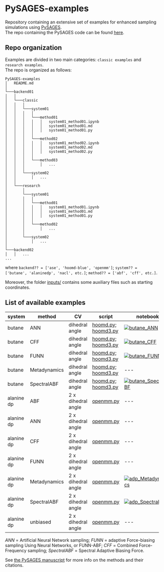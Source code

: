 
# PySAGES-examples

Repository containing an extensive set of examples for enhanced sampling simulations using [PySAGES](https://arxiv.org/abs/2301.04835).\
The repo containing the PySAGES code can be found [here](https://github.com/SSAGESLabs/PySAGES).


## Repo organization

Examples are divided in two main categories: `classic examples` and `research examples`.\
The repo is organized as follows:

```
PySAGES-examples
│   README.md
│
└───backend01
│   │
│   └───classic
│   │   │
│   │   └───system01
│   │   │   │
│   │   │   └───method01
│   │   │   │   │   system01_method01.ipynb
│   │   │   │   │   system01_method01.md
│   │   │   │   │   system01_method01.py
│   │   │   │
│   │   │   └───method02
│   │   │   │   │   system01_method02.ipynb
│   │   │   │   │   system01_method02.md
│   │   │   │   │   system01_method02.py
│   │   │   │
│   │   │   └───method03
│   │   │       │   ...
│   │   │
│   │   └───system02
│   │       │   ...
│   │
│   └───research
│       │
│       └───system01
│       │   │
│       │   └───method01
│       │   │   │   system01_method01.ipynb
│       │   │   │   system01_method01.md
│       │   │   │   system01_method01.py
│       │   │
│       │   └───method02
│       │       │   ...
│       │  
│       └───system02
│           │   ...
│   
└───backend02
│   │   ...
...
```
where `backend?? = ['ase', 'hoomd-blue', 'openmm']`; 
`system?? = ['butane', 'alaninedp', 'nacl', etc.]`;
`method?? = ['abf', 'cff', etc.]`.


Moreover, the folder [inputs/](./inputs/) contains some auxiliary files
such as starting coordinates.


## List of available examples

| system     | method       | CV                 | script                                             | notebook |
|------------|--------------|--------------------|----------------------------------------------------|----------| 
| butane     | ANN          | dihedral angle     | [hoomd.py](./hoomd-blue/classic/butane/ann/butane_ANN.py); [hoomd3.py](./hoomd3/classic/butane/ann/butane_ANN.py) | [![butane_ANN](https://colab.research.google.com/assets/colab-badge.svg)](https://colab.research.google.com/github/SSAGESLabs/PySAGES-examples/blob/main/hoomd-blue/classic/butane/ann/butane_ANN.ipynb) |
| butane     | CFF          | dihedral angle     | [hoomd.py](./hoomd-blue/classic/butane/cff/butane_CFF.py); [hoomd3.py](./hoomd3/classic/butane/cff/butane_CFF.py) | [![butane_CFF](https://colab.research.google.com/assets/colab-badge.svg)](https://colab.research.google.com/github/SSAGESLabs/PySAGES-examples/blob/main/hoomd-blue/classic/butane/cff/butane_CFF.ipynb) |
| butane     | FUNN         | dihedral angle     | [hoomd.py](./hoomd-blue/classic/butane/funn/butane_FUNN.py); [hoomd3.py](./hoomd3/classic/butane/funn/butane_FUNN.py) | [![butane_FUNN](https://colab.research.google.com/assets/colab-badge.svg)](https://colab.research.google.com/github/SSAGESLabs/PySAGES-examples/blob/main/hoomd-blue/classic/butane/funn/butane_FUNN.ipynb) |
| butane     | Metadynamics | dihedral angle     | [hoomd.py](./hoomd-blue/classic/butane/metad/butane_Metadynamics.py); [hoomd3.py](./hoomd3/classic/butane/metad/butane_Metadynamics.py) | --- |
| butane     | SpectralABF  | dihedral angle     | [hoomd.py](./hoomd-blue/classic/butane/spectral_abf/butane_SpectralABF.py); [hoomd3.py](./hoomd3/classic/butane/spectral_abf/butane_SpectralABF.py) | [![butane_SpectralABF](https://colab.research.google.com/assets/colab-badge.svg)](https://colab.research.google.com/github/SSAGESLabs/PySAGES-examples/blob/main/hoomd-blue/classic/butane/spectral_abf/butane_SpectralABF.ipynb) |
| alanine dp | ABF          | 2 x dihedral angle | [openmm.py](./openmm/classic/alaninedipeptide/abf/adp_ABF.py)   | --- |
| alanine dp | ANN          | 2 x dihedral angle | [openmm.py](./openmm/classic/alaninedipeptide/ann/adp_ANN.py)   | --- |
| alanine dp | CFF          | 2 x dihedral angle | [openmm.py](./openmm/classic/alaninedipeptide/cff/adp_CFF.py)   | --- |
| alanine dp | FUNN         | 2 x dihedral angle | [openmm.py](./openmm/classic/alaninedipeptide/funn/adp_FUNN.py) | --- |
| alanine dp | Metadynamics | 2 x dihedral angle | [openmm.py](./openmm/classic/alaninedipeptide/metad/adp_Metadynamics.py) | [![adp_Metadynamics](https://colab.research.google.com/assets/colab-badge.svg)](https://colab.research.google.com/github/SSAGESLabs/PySAGES-examples/blob/main/openmm/classic/alaninedipeptide/metad/adp_Metadynamics.ipynb) |
| alanine dp | SpectralABF  | 2 x dihedral angle | [openmm.py](./openmm/classic/alaninedipeptide/spectral_abf/adp_SpectralABF.py) | [![adp_SpectralABF](https://colab.research.google.com/assets/colab-badge.svg)](https://colab.research.google.com/github/SSAGESLabs/PySAGES-examples/blob/main/openmm/classic/alaninedipeptide/spectral_abf/adp_SpectralABF.ipynb) |
| alanine dp | unbiased     | 2 x dihedral angle | [openmm.py](./openmm/classic/alaninedipeptide/unbiased/adp_unbiased.py) | --- |

*ANN*  = Artificial Neural Network sampling; 
*FUNN* = adaptive Force-biasing sampling Using Neural Networks, or FUNN-ABF;
*CFF*  = Combined Force-Frequency sampling;
*SpectralABF* = Spectral Adaptive Biasing Force. 

See [the PySAGES manuscript](https://arxiv.org/abs/2301.04835) for more info on the methods and their citations.

